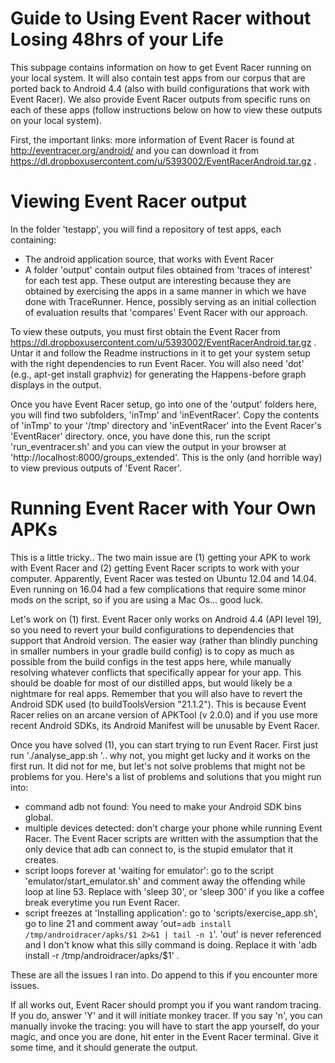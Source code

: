 
Guide to Using Event Racer without Losing 48hrs of your Life
============================================================

This subpage contains information on how to get Event Racer running on your local system. It will also contain test apps from our corpus that are ported back to Android 4.4 (also with build configurations that work with Event Racer). We also provide Event Racer outputs from specific runs on each of these apps (follow instructions below on how to view these outputs on your local system).

First, the important links: more information of Event Racer is found at http://eventracer.org/android/ and you can download it from https://dl.dropboxusercontent.com/u/5393002/EventRacerAndroid.tar.gz . 

Viewing Event Racer output
==========================

In the folder 'testapp', you will find a repository of test apps, each containing:

* The android application source, that works with Event Racer
* A folder 'output' contain output files obtained from 'traces of interest' for each test app. These output are interesting because they are obtained by exercising the apps in a same manner in which we have done with TraceRunner. Hence, possibly serving as an initial collection of evaluation results that 'compares' Event Racer with our approach.

To view these outputs, you must first obtain the Event Racer from https://dl.dropboxusercontent.com/u/5393002/EventRacerAndroid.tar.gz . Untar it and follow the Readme instructions in it to get your system setup with the right dependencies to run Event Racer. You will also need 'dot' (e.g., apt-get install graphviz) for generating the Happens-before graph displays in the output. 

Once you have Event Racer setup, go into one of the 'output' folders here, you will find two subfolders, 'inTmp' and 'inEventRacer'. Copy the contents of 'inTmp' to your '/tmp' directory and 'inEventRacer' into the Event Racer's 'EventRacer' directory. once, you have done this, run the script 'run_eventracer.sh' and you can view the output in your browser at 'http://localhost:8000/groups_extended'. This is the only (and horrible way) to view previous outputs of 'Event Racer'.

Running Event Racer with Your Own APKs
======================================

This is a little tricky.. The two main issue are (1) getting your APK to work with Event Racer and (2) getting Event Racer scripts to work with your computer. Apparently, Event Racer was tested on Ubuntu 12.04 and 14.04. Even running on 16.04 had a few complications that require some minor mods on the script, so if you are using a Mac Os... good luck.

Let's work on (1) first. Event Racer only works on Android 4.4 (API level 19), so you need to revert your build configurations to dependencies that support that Android version. The easier way (rather than blindly punching in smaller numbers in your gradle build config) is to copy as much as possible from the build configs in the test apps here, while manually resolving whatever conflicts that specifically appear for your app. This should be doable for most of our distilled apps, but would likely be a nightmare for real apps. Remember that you will also have to revert the Android SDK used (to buildToolsVersion "21.1.2"). This is because Event Racer relies on an arcane version of APKTool (v 2.0.0) and if you use more recent Android SDKs, its Android Manifest will be unusable by Event Racer.

Once you have solved (1), you can start trying to run Event Racer. First just run './analyse_app.sh <your apk>'.. why not, you might get lucky and it works on the first run. It did not for me, but let's not solve problems that might not be problems for you. Here's a list of problems and solutions that you might run into:

* command adb not found: You need to make your Android SDK bins global.
* multiple devices detected: don't charge your phone while running Event Racer. The Event Racer scripts are written with the assumption that the only device that adb can connect to, is the stupid emulator that it creates.
* script loops forever at 'waiting for emulator': go to the script 'emulator/start_emulator.sh' and comment away the offending while loop at line 53. Replace with 'sleep 30', or 'sleep 300' if you like a coffee break everytime you run Event Racer.
* script freezes at 'Installing application': go to 'scripts/exercise_app.sh', go to line 21 and comment away 'out=`adb install /tmp/androidracer/apks/$1 2>&1 | tail -n 1`'. 'out' is never referenced and I don't know what this silly command is doing. Replace it with 'adb install -r /tmp/androidracer/apks/$1' .

These are all the issues I ran into. Do append to this if you encounter more issues. 

If all works out, Event Racer should prompt you if you want random tracing. If you do, answer 'Y' and it will initiate monkey tracer. If you say 'n', you can manually invoke the tracing: you will have to start the app yourself, do your magic, and once you are done, hit enter in the Event Racer terminal. Give it some time, and it should generate the output.







